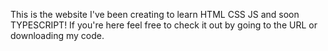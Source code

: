 This is the website I've been creating to learn HTML CSS JS and soon TYPESCRIPT!
If you're here feel free to check it out by going to the URL or downloading my code.
